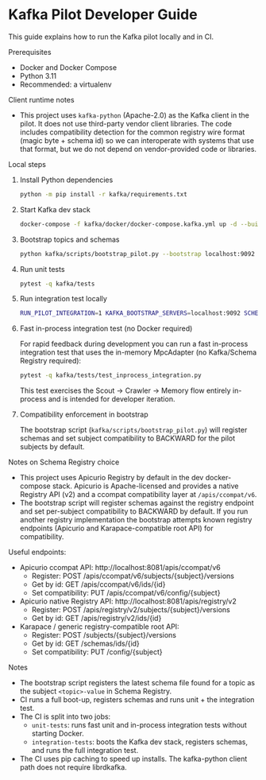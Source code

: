 # Kafka Pilot Developer Guide

This guide explains how to run the Kafka pilot locally and in CI.

Prerequisites
- Docker and Docker Compose
- Python 3.11
- Recommended: a virtualenv

Client runtime notes
- This project uses `kafka-python` (Apache-2.0) as the Kafka client in the pilot. It does not use third-party vendor client libraries. The code includes compatibility detection for the common registry wire format (magic byte + schema id) so we can interoperate with systems that use that format, but we do not depend on vendor-provided code or libraries.

Local steps
1. Install Python dependencies
   ```bash
   python -m pip install -r kafka/requirements.txt
   ```

2. Start Kafka dev stack
   ```bash
   docker-compose -f kafka/docker/docker-compose.kafka.yml up -d --build
   ```

3. Bootstrap topics and schemas
   ```bash
   python kafka/scripts/bootstrap_pilot.py --bootstrap localhost:9092 --registry http://localhost:8081
   ```

4. Run unit tests
   ```bash
   pytest -q kafka/tests
   ```

5. Run integration test locally
   ```bash
   RUN_PILOT_INTEGRATION=1 KAFKA_BOOTSTRAP_SERVERS=localhost:9092 SCHEMA_REGISTRY_URL=http://localhost:8081 pytest -q kafka/tests/test_integration_pilot.py
   ```

6. Fast in-process integration test (no Docker required)

   For rapid feedback during development you can run a fast in-process integration test
   that uses the in-memory MpcAdapter (no Kafka/Schema Registry required):

   ```bash
   pytest -q kafka/tests/test_inprocess_integration.py
   ```

   This test exercises the Scout -> Crawler -> Memory flow entirely in-process and is
   intended for developer iteration.

7. Compatibility enforcement in bootstrap

   The bootstrap script (`kafka/scripts/bootstrap_pilot.py`) will register schemas
   and set subject compatibility to BACKWARD for the pilot subjects by default.

Notes on Schema Registry choice

- This project uses Apicurio Registry by default in the dev docker-compose stack. Apicurio is Apache-licensed and provides a native Registry API (v2) and a ccompat compatibility layer at `/apis/ccompat/v6`.
- The bootstrap script will register schemas against the registry endpoint and set per-subject compatibility to BACKWARD by default. If you run another registry implementation the bootstrap attempts known registry endpoints (Apicurio and Karapace-compatible root API) for compatibility.

Useful endpoints:
- Apicurio ccompat API: http://localhost:8081/apis/ccompat/v6
  - Register: POST /apis/ccompat/v6/subjects/{subject}/versions
  - Get by id: GET /apis/ccompat/v6/ids/{id}
  - Set compatibility: PUT /apis/ccompat/v6/config/{subject}
- Apicurio native Registry API: http://localhost:8081/apis/registry/v2
  - Register: POST /apis/registry/v2/subjects/{subject}/versions
  - Get by id: GET /apis/registry/v2/ids/{id}
- Karapace / generic registry-compatible root API:
  - Register: POST /subjects/{subject}/versions
  - Get by id: GET /schemas/ids/{id}
  - Set compatibility: PUT /config/{subject}

Notes
- The bootstrap script registers the latest schema file found for a topic as the subject `<topic>-value` in Schema Registry.
- CI runs a full boot-up, registers schemas and runs unit + the integration test.
- The CI is split into two jobs:
   - `unit-tests`: runs fast unit and in-process integration tests without starting Docker.
   - `integration-tests`: boots the Kafka dev stack, registers schemas, and runs the full integration test.
- The CI uses pip caching to speed up installs. The kafka-python client path does not require librdkafka.
